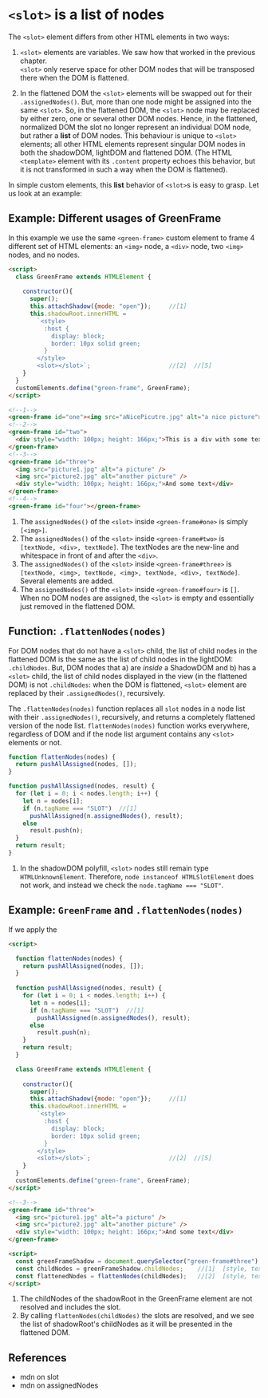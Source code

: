 # `<slot>` is a list of nodes

The `<slot>` element differs from other HTML elements in two ways:

1. `<slot>` elements are variables. We saw how that worked in the previous chapter.  
`<slot>` only reserve space for other DOM nodes that will be transposed there 
when the DOM is flattened.

2. In the flattened DOM the `<slot>` elements will be swapped out for their `.assignedNodes()`.
But, more than one node might be assigned into the same `<slot>`.
So, in the flattened DOM, the `<slot>` node may be replaced by either 
zero, one or several other DOM nodes. Hence, in the flattened, normalized DOM 
the slot no longer represent an individual DOM node, but rather a **list** of DOM nodes.
This behaviour is unique to `<slot>` elements; 
all other HTML elements represent singular DOM nodes in both 
the shadowDOM, lightDOM and flattened DOM.
(The HTML `<template>` element with its `.content` property echoes this behavior,
but it is not transformed in such a way when the DOM is flattened).

In simple custom elements, this **list** behavior of `<slot>`s is easy to grasp.
Let us look at an example:

## Example: Different usages of GreenFrame
In this example we use the same `<green-frame>` custom element to 
frame 4 different set of HTML elements: 
an `<img>` node, a `<div>` node, two `<img>` nodes, and no nodes.

```html
<script>
  class GreenFrame extends HTMLElement {       
    
    constructor(){
      super();
      this.attachShadow({mode: "open"});     //[1]
      this.shadowRoot.innerHTML =             
        `<style>
          :host {
            display: block;                                  
            border: 10px solid green;
          }
        </style>
        <slot></slot>`;                      //[2]  //[5]
    }
  }
  customElements.define("green-frame", GreenFrame);
</script>

<!--1-->
<green-frame id="one"><img src="aNicePicutre.jpg" alt="a nice picture"></green-frame>
<!--2-->
<green-frame id="two">                                                
  <div style="width: 100px; height: 166px;">This is a div with some text</div>
</green-frame>
<!--3-->
<green-frame id="three">                                                
  <img src="picture1.jpg" alt="a picture" />          
  <img src="picture2.jpg" alt="another picture" />          
  <div style="width: 100px; height: 166px;">And some text</div>
</green-frame>
<!--4-->
<green-frame id="four"></green-frame>                                  
```
1. The `assignedNodes()` of the `<slot>` inside `<green-frame#one>` is simply `[<img>]`.
2. The `assignedNodes()` of the `<slot>` inside `<green-frame#two>` is `[textNode, <div>, textNode]`.
The textNodes are the new-line and whitespace in front of and after the `<div>`.
3. The `assignedNodes()` of the `<slot>` inside `<green-frame#three>` is 
`[textNode, <img>, textNode, <img>, textNode, <div>, textNode]`.
Several elements are added.
4. The `assignedNodes()` of the `<slot>` inside `<green-frame#four>` is `[]`.
When no DOM nodes are assigned, the `<slot>` is empty and essentially just removed in the flattened DOM.

## Function: `.flattenNodes(nodes)`

For DOM nodes that do not have a `<slot>` child, 
the list of child nodes in the flattened DOM is the same as the list of child nodes in the lightDOM: `.childNodes`.
But, DOM nodes that a) are *inside* a ShadowDOM and b) has a `<slot>` child,
the list of child nodes displayed in the view (in the flattened DOM) is not `.childNodes`:
when the DOM is flattened, `<slot>` element are replaced by their `.assignedNodes()`, recursively.

The `.flattenNodes(nodes)` function replaces all `slot` nodes in a node list
with their `.assignedNodes()`, recursively, and returns a completely flattened version 
of the node list.
`flattenNodes(nodes)` function works everywhere, regardless of DOM and if the node list argument
contains any `<slot>` elements or not.

```javascript
function flattenNodes(nodes) {
  return pushAllAssigned(nodes, []);
}

function pushAllAssigned(nodes, result) {
  for (let i = 0; i < nodes.length; i++) {
    let n = nodes[i];
    if (n.tagName === "SLOT")  //[1]
      pushAllAssigned(n.assignedNodes(), result);
    else
      result.push(n);
  }
  return result;
}
```
1. In the shadowDOM polyfill, `<slot>` nodes still remain type `HTMLUnknownElement`.
Therefore, `node instanceof HTMLSlotElement` does not work, and 
instead we check the `node.tagName === "SLOT"`.

## Example: `GreenFrame` and `.flattenNodes(nodes)`

If we apply the 

```html
<script>

  function flattenNodes(nodes) {
    return pushAllAssigned(nodes, []);
  }
  
  function pushAllAssigned(nodes, result) {
    for (let i = 0; i < nodes.length; i++) {
      let n = nodes[i];
      if (n.tagName === "SLOT")  //[1]
        pushAllAssigned(n.assignedNodes(), result);
      else
        result.push(n);
    }
    return result;
  }

  class GreenFrame extends HTMLElement {       
    
    constructor(){
      super();
      this.attachShadow({mode: "open"});     //[1]
      this.shadowRoot.innerHTML =             
        `<style>
          :host {
            display: block;                                  
            border: 10px solid green;
          }
        </style>
        <slot></slot>`;                      //[2]  //[5]
    }
  }
  customElements.define("green-frame", GreenFrame);
</script>

<!--3-->
<green-frame id="three">                                                
  <img src="picture1.jpg" alt="a picture" />          
  <img src="picture2.jpg" alt="another picture" />          
  <div style="width: 100px; height: 166px;">And some text</div>
</green-frame>

<script>
  const greenFrameShadow = document.querySelector("green-frame#three").shadowRoot;
  const childNodes = greenFrameShadow.childNodes;    //[1]  [style, text, slot]
  const flattenedNodes = flattenNodes(childNodes);   //[2]  [style, text, text, img, text, img, text, div, text]
</script>
```
1. The childNodes of the shadowRoot in the GreenFrame element are not resolved and includes the slot.
2. By calling `flattenNodes(childNodes)` the slots are resolved, and 
we see the list of shadowRoot's childNodes as it will be presented in the flattened DOM.

## References
 * mdn on slot
 * mdn on assignedNodes
 
<!--
`<slot>` elements can only be used inside a shadowDOM. 
When a `<slot>` element is instantiated in a shadowDOM document as a `<slot>` node, 
the `<slot>` node will get zero, one or several other "normal" nodes *assigned* to it.
These nodes are retrieved from the lightDOM of the children of the `host` node.
Once placed in an actual DOM, the `<slot>` node's variable value gets resolved and the result 
of this can be retrieved with the `<slot>` node's `.assignedNodes()` method.

The view in the browser uses the DOM as it's basis of representation.
Before shadowDOM and `<slot>` elements this was just one thing.
But in the post shadowDOM era, the actual DOM now has two representations:
1. **the (normal) DOM** with `<slot>` nodes still in place, and
2. **the flattened DOM** where all the `<slot>` nodes are replaced with their `.assignedNodes()`.

> ?? todo a diagram of the flattened DOM. With a picture describing the `assignedNodes()` of each slot
And pointer's to what is the lightDOM and shadowDOM of each entity.??
-->